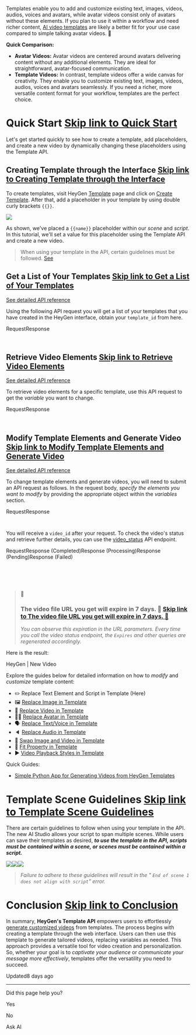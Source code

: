 Templates enable you to add and customize existing text, images, videos, audios, voices and avatars, while avatar videos consist only of avatars without these elements. If you plan to use it within a workflow and need richer content, [AI video templates](https://www.heygen.com/video-template) are likely a better fit for your use case compared to simple talking avatar videos. 🌟

**Quick Comparison:**

- **Avatar Videos:** Avatar videos are centered around avatars delivering content without any additional elements. They are ideal for straightforward, avatar-focused communication.
- **Template Videos:** In contrast, template videos offer a wide canvas for creativity. They enable you to customize existing text, images, videos, audios, voices and avatars seamlessly. If you need a richer, more versatile content format for your workflow, templates are the perfect choice.

# Quick Start   [Skip link to Quick Start](https://docs.heygen.com/docs/generate-video-from-template-v2\#quick-start)

Let's get started quickly to see how to create a template, add placeholders, and create a new video by dynamically changing these placeholders using the Template API.

## Creating Template through the Interface   [Skip link to Creating Template through the Interface](https://docs.heygen.com/docs/generate-video-from-template-v2\#creating-template-through-the-interface)

To create templates, visit HeyGen [Template](https://app.heygen.com/templates) page and click on [Create Template](https://app.heygen.com/template/edit/draft). After that, add a placeholder in your template by using double curly brackets `{{}}`.

![](https://files.readme.io/9f14695-CleanShot_2024-03-12_at_20.12.422x.png)

As shown, we've placed a `{{name}}` placeholder within our _scene_ and _script_. In this tutorial, we'll set a value for this placeholder using the Template API and create a new video.

> When using your template in the API, certain guidelines must be followed. [See](https://docs.heygen.com/docs/generate-video-from-template-v2#template-scene-guidelines)

## Get a List of Your Templates   [Skip link to Get a List of Your Templates](https://docs.heygen.com/docs/generate-video-from-template-v2\#get-a-list-of-your-templates)

[See detailed API reference](https://docs.heygen.com/reference/list-templates-v2)

Using the following API request you will get a list of your templates that you have created in the HeyGen interface, obtain your `template_id` from here.

RequestResponse

```rdmd-code lang-shell theme-light

```

```rdmd-code lang-json theme-light

```

## Retrieve Video Elements   [Skip link to Retrieve Video Elements](https://docs.heygen.com/docs/generate-video-from-template-v2\#retrieve-video-elements)

[See detailed API reference](https://docs.heygen.com/reference/get-template-v2)

To retrieve video elements for a specific template, use this API request to get the _variable_ you want to change.

RequestResponse

```rdmd-code lang-shell theme-light

```

```rdmd-code lang-json theme-light

```

## Modify Template Elements and Generate Video   [Skip link to Modify Template Elements and Generate Video](https://docs.heygen.com/docs/generate-video-from-template-v2\#modify-template-elements-and-generate-video)

[See detailed API reference](https://docs.heygen.com/reference/generate-from-template-v2)

To change template elements and generate videos, you will need to submit an API request as follows. In the request body, _specify the elements you want to modify_ by providing the appropriate object within the _variables_ section.

RequestResponse

```rdmd-code lang-shell theme-light

```

```rdmd-code lang-json theme-light

```

You will receive a `video_id` after your request. To check the video's status and retrieve further details, you can use the [video\_status](https://docs.heygen.com/reference/video-status) API endpoint.

RequestResponse (Completed)Response (Processing)Response (Pending)Response (Failed)

```rdmd-code lang-shell theme-light

```

```rdmd-code lang-json theme-light

```

```rdmd-code lang-json theme-light

```

```rdmd-code lang-json theme-light

```

```rdmd-code lang-json theme-light

```

> 📘
>
> ### The video file URL you get will expire in 7 days. 📆   [Skip link to The video file URL you get will expire in 7 days. 📆](https://docs.heygen.com/docs/generate-video-from-template-v2\#the-video-file-url-you-get-will-expire-in-7-days-)
>
> _You can observe this expiration in the URL parameters. Every time you call the video status endpoint, the `Expires` and other queries are regenerated accordingly._

Here is the result:

HeyGen \| New Video

Explore the guides below for detailed information on how to _modify_ and _customize_ template content:

- ✏️ Replace Text Element and Script in Template (Here)
- 🖼️ [Replace Image in Template](https://docs.heygen.com/docs/replace-image-in-template)
- 🎥 [Replace Video in Template](https://docs.heygen.com/docs/replace-video-in-template)
- 👩‍💼 [Replace Avatar in Template](https://docs.heygen.com/docs/replace-avatar-in-template)
- 🗣️ [Replace Text/Voice in Template](https://docs.heygen.com/docs/replace-text-in-template)
- 🔈 [Replace Audio in Template](https://docs.heygen.com/docs/replace-audio-in-template)
- 🔄 [Swap Image and Video in Template](https://docs.heygen.com/docs/swap-image-and-video-templates)
- 🔳 [Fit Property in Template](https://docs.heygen.com/docs/fit-property-in-template)
- ▶️ [Video Playback Styles in Template](https://docs.heygen.com/docs/video-playback-styles-in-template)

Quick Guides:

- [Simple Python App for Generating Videos from HeyGen Templates](https://docs.heygen.com/docs/simple-python-app-for-generating-videos-from-heygen-templates)

# Template Scene Guidelines   [Skip link to Template Scene Guidelines](https://docs.heygen.com/docs/generate-video-from-template-v2\#template-scene-guidelines)

There are certain guidelines to follow when using your template in the API. The new AI Studio allows your script to span multiple scenes. While users can save their templates as desired, _**to use the template in the API, scripts must be contained within a scene, or scenes must be contained within a script.**_

![](https://files.readme.io/48003bf-Frame_1.png)![](https://files.readme.io/52f3427-Frame_2.png)![](https://files.readme.io/d5df29d-Frame_3.png)

> _Failure to adhere to these guidelines will result in the " `End of scene 1 does not align with script`" error._

# Conclusion   [Skip link to Conclusion](https://docs.heygen.com/docs/generate-video-from-template-v2\#conclusion)

In summary, **HeyGen's Template API** empowers users to effortlessly [generate customized videos](https://www.heygen.com/) from templates. The process begins with creating a template through the web interface. Users can then use this template to generate tailored videos, replacing variables as needed. This approach provides a versatile tool for video creation and personalization. So, whether your goal is to _captivate your audience_ or _communicate your message more effectively_, templates offer the versatility you need to succeed.

Updated8 days ago

* * *

Did this page help you?

Yes

No

Ask AI